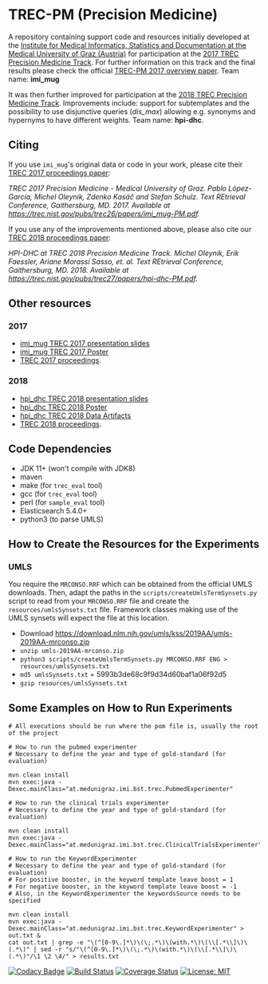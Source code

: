 # TREC-PM (Precision Medicine)

A repository containing support code and resources initially developed at the [Institute for Medical Informatics, Statistics and Documentation at the Medical University of Graz (Austria)](https://www.medunigraz.at/imi/en/) for participation at the [2017 TREC Precision Medicine Track](http://trec-cds.appspot.com/2017.html). For further information on this track and the final results please check the official [TREC-PM 2017 overview paper](https://trec.nist.gov/pubs/trec26/papers/Overview-PM.pdf). Team name: **imi_mug**

It was then further improved for participation at the [2018 TREC Precision Medicine Track](http://trec-cds.appspot.com/2018.html). Improvements include: support for subtemplates and the possibility to use disjunctive queries (_dis\_max_) allowing e.g. synonyms and hypernyms to have different weights. Team name: **hpi-dhc**.

## Citing

If you use `imi_mug`'s original data or code in your work, please cite their [TREC 2017 proceedings paper](https://trec.nist.gov/pubs/trec26/papers/imi_mug-PM.pdf):

*TREC 2017 Precision Medicine - Medical University of Graz. Pablo López-García, Michel Oleynik, Zdenko Kasáč and Stefan Schulz. Text REtrieval Conference, Gaithersburg, MD. 2017. Available at https://trec.nist.gov/pubs/trec26/papers/imi_mug-PM.pdf.*

If you use any of the improvements mentioned above, please also cite our [TREC 2018 proceedings paper](https://trec.nist.gov/pubs/trec27/papers/hpi-dhc-PM.pdf):

*HPI-DHC at TREC 2018 Precision Medicine Track. Michel Oleynik, Erik Faessler, Ariane Morassi Sasso, et. al. Text REtrieval Conference, Gaithersburg, MD. 2018. Available at https://trec.nist.gov/pubs/trec27/papers/hpi-dhc-PM.pdf.*

## Other resources

### 2017
* [imi_mug TREC 2017 presentation slides](https://github.com/bst-mug/trec2017/blob/master/docs/presentation.pdf)
* [imi_mug TREC 2017 Poster](https://github.com/bst-mug/trec2017/blob/master/docs/poster.pdf)
* [TREC 2017 proceedings](https://trec.nist.gov/pubs/trec26/trec2017.html).


### 2018
* [hpi_dhc TREC 2018 presentation slides](https://github.com/hpi-dhc/trec-pm/blob/master/docs/2018/presentation.pdf)
* [hpi_dhc TREC 2018 Poster](https://github.com/hpi-dhc/trec-pm/blob/master/docs/2018/poster.pdf)
* [hpi_dhc TREC 2018 Data Artifacts](https://figshare.com/projects/TREC_PM_2018_Data_hpi-dhc_/56882)
* [TREC 2018 proceedings](https://trec.nist.gov/pubs/trec27/trec2018.html).

## Code Dependencies

- JDK 11+ (won't compile with JDK8)
- maven
- make (for `trec_eval` tool)
- gcc (for `trec_eval` tool)
- perl (for `sample_eval` tool)
- Elasticsearch 5.4.0+
- python3 (to parse UMLS)

## How to Create the Resources for the Experiments

### UMLS

You require the `MRCONSO.RRF` which can be obtained from the official UMLS downloads.
Then, adapt the paths in the `scripts/createUmlsTermSynsets.py` script to read from your `MRCONSO.RRF` file and
create the `resources/umlsSynsets.txt` file. Framework classes making use of the UMLS synsets will expect
the file at this location.

- Download https://download.nlm.nih.gov/umls/kss/2019AA/umls-2019AA-mrconso.zip
- `unzip umls-2019AA-mrconso.zip`
- `python3 scripts/createUmlsTermSynsets.py MRCONSO.RRF ENG > resources/umlsSynsets.txt`
- `md5 umlsSynsets.txt` = 5993b3de68c9f9d34d60baf1a06f92d5
- `gzip resources/umlsSynsets.txt`

## Some Examples on How to Run Experiments

```
# All executions should be run where the pom file is, usually the root of the project

# How to run the pubmed experimenter
# Necessary to define the year and type of gold-standard (for evaluation)

mvn clean install
mvn exec:java -Dexec.mainClass="at.medunigraz.imi.bst.trec.PubmedExperimenter"

# How to run the clinical trials experimenter
# Necessary to define the year and type of gold-standard (for evaluation)

mvn clean install
mvn exec:java -Dexec.mainClass="at.medunigraz.imi.bst.trec.ClinicalTrialsExperimenter"

# How to run the KeywordExperimenter
# Necessary to define the year and type of gold-standard (for evaluation)
# For positive booster, in the keyword template leave boost = 1
# For negative booster, in the keyword template leave boost = -1
# Also, in the KeywordExperimenter the keywordsSource needs to be specified

mvn clean install
mvn exec:java -Dexec.mainClass="at.medunigraz.imi.bst.trec.KeywordExperimenter" > out.txt &
cat out.txt | grep -e "\(^[0-9\.]*\)\(\;.*\)\(with.*\)\(\\[.*\\]\)\(.*\)" | sed -r "s/"\(^[0-9\.]*\)\(\;.*\)\(with.*\)\(\\[.*\\]\)\(.*\)"/\1 \2 \4/" > results.txt
```

[![Codacy Badge](https://api.codacy.com/project/badge/Grade/2b63c0e0c69140318323c9eb1cd19f32)](https://www.codacy.com/app/michelole/trec-pm)
[![Build Status](https://travis-ci.com/JULIELab/trec-pm.svg?branch=master)](https://travis-ci.com/JULIELab/trec-pm)
[![Coverage Status](https://coveralls.io/repos/github/michelole/trec-pm/badge.svg?branch=master)](https://coveralls.io/github/michelole/trec-pm?branch=master)
[![License: MIT](https://img.shields.io/badge/License-MIT-yellow.svg)](https://opensource.org/licenses/MIT)
